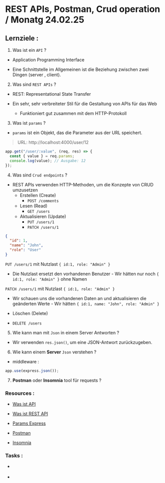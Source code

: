 # REST APIs, Postman, Crud operation / Monatg 24.02.25

## Lernziele :

1. Was ist ein `API` ?

- Application Programming Interface

- Eine Schnittstelle im Allgemeinen ist die Beziehung zwischen zwei Dingen (server , client).

2. Was sind `REST APIs` ?

- REST: Representational State Transfer

- Ein sehr, sehr verbreiteter Stil für die Gestaltung von APIs für das Web
  - Funktioniert gut zusammen mit dem HTTP-Protokoll

3. Was ist `params` ?

- `params` ist ein Objekt, das die Parameter aus der URL speichert.

> URL: http://localhost:4000/user/12

```js
app.get("/user/:value", (req, res) => {
  const { value } = req.params;
  console.log(value); // Ausgabe: 12
});
```

4. Was sind `Crud endpoints` ?

- REST APIs verwenden HTTP-Methoden, um die Konzepte von CRUD umzusetzen
  - Erstellen (Create)
    - `POST /comments`
  - Lesen (Read)
    - `GET /users`
  - Aktualisieren (Update)
    - `PUT /users/1`
    - `PATCH /users/1`

```json
{
  "id": 1,
  "name": "John",
  "role": "User"
}
```

`PUT /users/1` mit Nutzlast `{ id:1, role: "Admin" }`

- Die Nutzlast ersetzt den vorhandenen Benutzer - Wir hätten nur noch `{ id:1, role: "Admin" }` ohne Namen

`PATCH /users/1` mit Nutzlast `{ id:1, role: "Admin" }`

- Wir schauen uns die vorhandenen Daten an und aktualisieren die geänderten Werte - Wir hätten `{ id:1, name: "John", role: "Admin" }`

- Löschen (Delete)

- `DELETE /users`

5. Wie kann man mit `Json` in einem Server Antworten ?

- Wir verwenden `res.json()`, um eine JSON-Antwort zurückzugeben.

6. Wie kann einem **Server** `Json` verstehen ?

- middleware :

```js
app.use(express.json());
```

7. **Postman** oder **Insomnia** tool für requests ?

### Resources :

- [Was ist API](https://www.youtube.com/watch?v=s7wmiS2mSXY)

- [Was ist REST API](https://www.ibm.com/de-de/topics/rest-apis)

- [Params Express](https://expressjs.com/en/guide/routing.html)

- [Postman](https://www.postman.com/downloads/)

- [Insomnia](https://insomnia.rest/download)

### Tasks :

- []()

- []()
